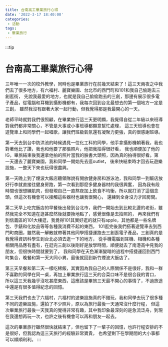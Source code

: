 ```yaml
---
title: 台南高工畢業旅行心得
date: '2022-3-17 18:40:00'
categories:
 - 活動
tags:
 - 畢業旅行
---
```


:::tip
# 台南高工畢業旅行心得

三年唯一一次的校外教學，同時也是畢業旅行在前幾天結束了！這三天兩夜之中我們去了很多地方，有六福村、麗寶樂園、台北市的西門町和101和我自己偷跑去三創逛街，
先說我最愛的地方，也就是我自己偷偷跑去的三創，那邊有展示很多電子產品，從電腦和耳機到攝影機都有，我每次回到台北最想去的第一個地方一定是三創，
雖然我沒有跟著大家一起行動，但我覺得那是我最開心的一天。

老師平時就對我們很照顧，在畢業旅行這三天更明顯，我覺得自從二年級以來班導對我們都非常關心，不管是大事或小事班導都願意幫忙處理，
這三天班導也會在遊覽車上和同學們一起唱歌，讓我們班級氣氛還有凝聚力更強，真的很感謝班導。

第一天去到台中防洪池的時候遇見一位化工科的同學，他手拿攝影機朝著我，我也對著他比了讚，我也和他要了那張照片，他把我拍得很好看，
我也順便加了他的IG，畢旅結束後我還拿他拍的照片當我的臉書大頭照，因為真的拍得很好看。第一天還去了麗寶樂園，我和同學一開始先去逛outlet，
後來快結束時才回去玩遊樂設施，一整天下來也玩得很盡興。

第一天晚上到了煙波大飯店聽領隊說有開放健身房和游泳池，我和同學一到飯店放好行李就直接往健身房跑，第一次看到那麼多健身器材的我很興奮，
因為我有段時間也很想練肌肉，但發現自己一直熬夜加上飲食不均衡，所以就打消了這個念頭，但這次有機會可以接觸這些器材也讓我很開心，
還練到全身沒力才回房間。

第二天早上吃完飯店的早餐後出發到台北市，我們一開始去到比較北邊的老街，雖然我完全不知道在逛甚麼然後就要換地點了，感覺很像是去拍照的，
再來我們有到信義區的101大樓逛，我覺得101其實好逛的就只有apple，其他都是一些名牌包、手錶和化妝品等等各種我消費不起的東西，
101逛完後我們搭著遊覽車去到西門町商圈，雖然我一解散就帶著其他同學搭捷運跑去三創逛電子產品，三創真的是我覺得資訊科學生到台北必須去逛一下的地方，
從手機電腦到耳機、相機和各種相關用品應有盡有，在逛完三創以後剛好是放學時間，順便就去了南港高中見我的朋友，但很快時間就要到了，
我和同學在天色漸漸變暗的過程中搭捷運回到西門町集合，晚餐和第一天大同小異，最後就回到新竹煙波大飯店了。

第三天早餐和第二天一樣吃稀飯，其實因為我自己的人際關係不是很好，我和一群不喜歡的同學在同一桌，再加上畢業旅行這三天的合菜口味不是很合我的胃口，
所以這三天我幾乎沒吃甚麼東西，這應該是畢旅三天最不開心的事情了，不過旅途中還是有很多值得紀念的回憶。

第三天我們也去了六福村，六福村的遊樂設施真的不錯玩，我和同學去玩了很多種不同的遊樂設施，還拍了不少照片，原以為旅行最後一天通常沒什麼行程，
但這次畢業旅行最後一天我真的覺得非常有趣，其中我印象最深刻的是急流泛舟，到現在我還想再玩一次，也許之後有機會可以再和朋友一起去。

這次的畢業旅行雖然很快就結束了，但也留下了一輩子的回憶，也許行程安排的不是很好，但我認為這三天旅行的經驗非常寶貴，
也希望剩下在學期間的大小事都可以順順利利。
:::